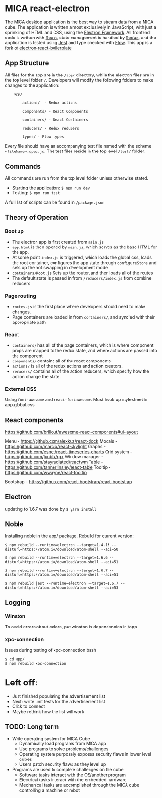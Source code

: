 # MICA react-electron

The MICA desktop application is the best way to stream data from a MICA cube. The application is written almost exclusively in JavaScript, with just a sprinkling of HTML and CSS, using the [Electron Framework](https://electron.atom.io/). All frontend code is written with [React](https://facebook.github.io/react/), state management is handled by [Redux](http://redux.js.org/), and the application is tested using [Jest](https://facebook.github.io/jest/) and type checked with [Flow](https://flow.org/). This app is a fork of [electron-react-boilerplate](https://github.com/chentsulin/electron-react-boilerplate).

## App Structure

All files for the app are in the `/app/` directory, while the electron files are in the top level folder `/`. Developers will modify the following folders to make changes to the application:

```
	app/

		actions/  - Redux actions

		components/ - React Components

		containers/ - React Containers

		reducers/ - Redux reducers

		types/ - Flow types

```

Every file should have an accompanying test file named with the scheme `<fileName>.spec.js`. The test files reside in the top level `/test/` folder. 

## Commands
All commands are run from the top level folder unless otherwise stated. 

* Starting the application: `$ npm run dev`
* Testing: `$ npm run test`

A full list of scripts can be found in `/package.json`

## Theory of Operation

### Boot up

 * The electron app is first created from `main.js`
 * `app.html` is then opened by `main.js`, which serves as the base HTML for the app.
 * At some point `index.js` is triggered, which loads the global css, loads the root container, configures the app state through `configureStore` and sets up the hot swapping in development mode. 
 * `containers/Root.js` Sets up the router, and then loads all of the routes
 * The default state is passed in from `/reducers/index.js` from combine reducers

 ### Page routing

 * `routes.js` is the first place where developers should need to make changes.
 * Page containers are loaded in from `containers/`, and sync'ed with their appropriate path

 ### React 
 
 * `containers/` has all of the page containers, which is where component props are mapped to the redux state, and where actions are passed into the component 
 * `components/` contains all of the react components
 * `actions/` is all of the redux actions and action creators. 
 * `reducers/` contains all of the action reducers, which specify how the action change the state. 

 ### External CSS
Using `font-awesome` and `react-fontawesome`. Must hook up stylesheet in app.global.css

## React components
https://github.com/brillout/awesome-react-components#ui-layout

Menu - https://github.com/alexkuz/react-dock 
Modals - https://github.com/marcio/react-skylight
Graphs - https://github.com/esnet/react-timeseries-charts
Grid system - https://github.com/jxnblk/rgx
Window manager - https://github.com/stayradiated/reactwm
Table - https://github.com/tannerlinsley/react-table
Tooltip - https://github.com/wwayne/react-tooltip

Bootstrap - https://github.com/react-bootstrap/react-bootstrap


## Electron
updating to 1.6.7 was done by
`$ yarn install`

## Noble
Installing noble in the app/ package. Rebuild for current version: 

`$ npm rebuild --runtime=electron --target=1.4.13 --disturl=https://atom.io/download/atom-shell --abi=50`

`$ npm rebuild --runtime=electron --target=1.6.6 --disturl=https://atom.io/download/atom-shell --abi=51`

`$ npm rebuild --runtime=electron --target=1.6.7 --disturl=https://atom.io/download/atom-shell --abi=51`

`$ npm rebuild jest --runtime=electron --target=1.6.7 --disturl=https://atom.io/download/atom-shell --abi=53`

## Logging

### Winston
To avoid errors about colors, put winston in dependencies in /app


### xpc-connection
 Issues during testing of xpc-connection
 bash
 ```
 $ cd app/
 $ npm rebuild xpc-connection
 ```

# Left off:
* Just finished populating the advertisement list
* Next: write unit tests for the advertisement list
* Click to connect 
* Maybe rethink how the list will work

## TODO: Long term
* Write operating system for MICA Cube
	* Dynamically load programs from MICA app
	* Use programs to solve problems/challenges
	* Operating system purposely exposes security flaws in lower level cubes
	* Users patch security flaws as they level up
* Programs are used to complete challenges on the cube	
	* Software tasks interact with the OS/another program
	* Electrical tasks interact with the embedded hardware
	* Mechanical tasks are accomplished through the MICA cube controlling a machine or robot
